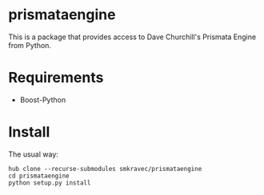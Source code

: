 # prismataengine

This is a package that provides access to Dave Churchill's Prismata Engine from Python.

# Requirements

- Boost-Python

# Install
The usual way:
```
hub clone --recurse-submodules smkravec/prismataengine
cd prismataengine
python setup.py install
```
